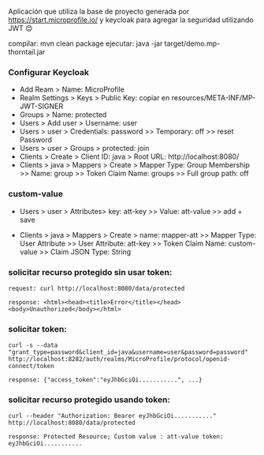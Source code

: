 Aplicación que utiliza la base de proyecto generada por https://start.microprofile.io/ y keycloak para agregar la seguridad utilizando JWT :blush:


compilar: mvn clean package
ejecutar: java -jar target/demo.mp-thorntail.jar

### Configurar Keycloak

- Add Ream >
	Name: MicroProfile
- Realm Settings >
	Keys >
		Public Key: copiar en resources/META-INF/MP-JWT-SIGNER
- Groups >
	Name: protected	
- Users >
	Add user >
		Username: user	
- Users >
	user >
		Credentials: password >>
		Temporary: off >>
		reset Password			
- Users >
	user >
		Groups >
			protected: join
- Clients >
	Create >
		Client ID: java	>
		Root URL: http://localhost:8080/
- Clients >
	java >
		Mappers >
			Create >
				Mapper Type: Group Membership >>
				Name: group >>
				Token Claim Name: groups >>
				Full group path: off
		
### custom-value				
- Users >
	user >
		Attributes>
			key: att-key >>
			Value: att-value >> add + save

- Clients >
	java >
		Mappers >
			Create >
				name: mapper-att >>
				Mapper Type: User Attribute >>
				User Attribute: att-key >>
				Token Claim Name: custom-value >>
				Claim JSON Type: String
				
				
			
	
				
### solicitar recurso protegido sin usar token:
~~~
request: curl http://localhost:8080/data/protected

response: <html><head><title>Error</title></head><body>Unauthorized</body></html>
~~~
### solicitar token:

~~~
curl -s --data "grant_type=password&client_id=java&username=user&password=password" http://localhost:8282/auth/realms/MicroProfile/protocol/openid-connect/token

response: {"access_token":"eyJhbGciOi...........", ...}
~~~

### solicitar recurso protegido usando token:

~~~
curl --header "Authorization: Bearer eyJhbGciOi..........." http://localhost:8080/data/protected

response: Protected Resource; Custom value : att-value token: eyJhbGciOi...........

~~~












				


		
		
